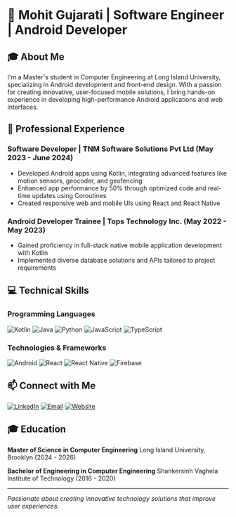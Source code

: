 # 👋 Mohit Gujarati | Software Engineer | Android Developer

## 🎓 About Me
I'm a Master's student in Computer Engineering at Long Island University, specializing in Android development and front-end design. With a passion for creating innovative, user-focused mobile solutions, I bring hands-on experience in developing high-performance Android applications and web interfaces.

## 🚀 Professional Experience
### Software Developer | TNM Software Solutions Pvt Ltd (May 2023 - June 2024)
- Developed Android apps using Kotlin, integrating advanced features like motion sensors, geocoder, and geofencing
- Enhanced app performance by 50% through optimized code and real-time updates using Coroutines
- Created responsive web and mobile UIs using React and React Native

### Android Developer Trainee | Tops Technology Inc. (May 2022 - May 2023)
- Gained proficiency in full-stack native mobile application development with Kotlin
- Implemented diverse database solutions and APIs tailored to project requirements

## 💻 Technical Skills
### Programming Languages
![Kotlin](https://img.shields.io/badge/Kotlin-0095D5?style=for-the-badge&logo=kotlin&logoColor=white)
![Java](https://img.shields.io/badge/Java-ED8B00?style=for-the-badge&logo=java&logoColor=white)
![Python](https://img.shields.io/badge/Python-3776AB?style=for-the-badge&logo=python&logoColor=white)
![JavaScript](https://img.shields.io/badge/JavaScript-F7DF1E?style=for-the-badge&logo=javascript&logoColor=black)
![TypeScript](https://img.shields.io/badge/TypeScript-007ACC?style=for-the-badge&logo=typescript&logoColor=white)

### Technologies & Frameworks
![Android](https://img.shields.io/badge/Android-3DDC84?style=for-the-badge&logo=android&logoColor=white)
![React](https://img.shields.io/badge/React-20232A?style=for-the-badge&logo=react&logoColor=61DAFB)
![React Native](https://img.shields.io/badge/React_Native-20232A?style=for-the-badge&logo=react&logoColor=61DAFB)
![Firebase](https://img.shields.io/badge/Firebase-039BE5?style=for-the-badge&logo=Firebase&logoColor=white)

## 📫 Connect with Me
[![LinkedIn](https://img.shields.io/badge/LinkedIn-0077B5?style=for-the-badge&logo=linkedin&logoColor=white)](https://www.linkedin.com/in/your-linkedin)
[![Email](https://img.shields.io/badge/Email-D14836?style=for-the-badge&logo=gmail&logoColor=white)](mailto:mohitgujarati11@gmail.com)
[![Website](https://img.shields.io/badge/Website-4285F4?style=for-the-badge&logo=google-chrome&logoColor=white)](https://mohitgujarati.com)

## 🎓 Education
**Master of Science in Computer Engineering**
Long Island University, Brooklyn (2024 - 2026)

**Bachelor of Engineering in Computer Engineering**
Shankersinh Vaghela Institute of Technology (2016 - 2020)

---
*Passionate about creating innovative technology solutions that improve user experiences.*
